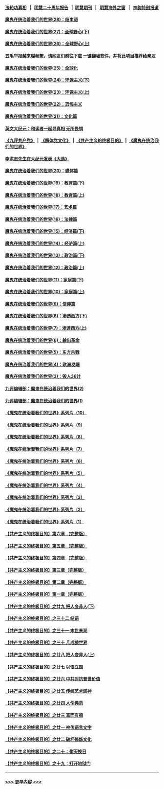 #### [法轮功真相](https://github.com/gfw-breaker/truth/blob/master/README.md?t=0) &nbsp;&nbsp;|&nbsp;&nbsp; [明慧二十周年报告](https://github.com/gfw-breaker/mh-reports/blob/master/README.md?t=0) &nbsp;&nbsp;|&nbsp;&nbsp;[明慧期刊](https://github.com/gfw-breaker/mh-qikan) &nbsp;&nbsp;|&nbsp;&nbsp; [明慧海外之窗](https://github.com/gfw-breaker/mh-news/blob/master/README.md?t=0) &nbsp;&nbsp;|&nbsp;&nbsp; [神韵特别报道](https://github.com/gfw-breaker/mh-news/blob/master/shenyun.md?t=0)
#### [魔鬼在统治着我们的世界(28)：结束语](../pages/nsc422/n10936246.md?t=06280302) 
#### [魔鬼在统治着我们的世界(27)：全球野心(下)](../pages/nsc422/n10928319.md?t=06280302) 
#### [魔鬼在统治着我们的世界(26)：全球野心(上)](../pages/nsc422/n10900318.md?t=06280302) 
#### 五毛举报越来越频繁，请网友们前往下载 [一键翻墙软件](https://github.com/gfw-breaker/ssr-accounts)，并将此项目推荐给亲友
#### [魔鬼在统治着我们的世界(25)：全球化](../pages/nsc422/n10788205.md?t=06280302) 
#### [魔鬼在统治着我们的世界(24)：环保主义(下)](../pages/nsc422/n10695307.md?t=06280302) 
#### [魔鬼在统治着我们的世界(23)：环保主义(上)](../pages/nsc422/n10688613.md?t=06280302) 
#### [魔鬼在统治着我们的世界(22)：恐怖主义](../pages/nsc422/n10614727.md?t=06280302) 
#### [魔鬼在统治着我们的世界(21)：文化篇](../pages/nsc422/n10597706.md?t=06280302) 
#### [英文大纪元：和读者一起寻真相 无所畏惧](../pages/nsc422/n12542027.md?t=06280302) 
#### [《九评共产党》](https://github.com/begood0513/9ping.md/blob/master/README.md) &nbsp;|&nbsp; [《解体党文化》](../../../../jtdwh.md/blob/master/README.md)  &nbsp;|&nbsp; [《共产主义的终极目的》](../../../../gczydzjmd.md/blob/master/README.md) &nbsp;|&nbsp; [《魔鬼在统治我们的世界》](../../../../mgztzwmdsj.md/blob/master/README.md) 
#### [李洪志先生在大纪元发表《大选》](../pages/nsc422/n12534746.md?t=06280302) 
#### [魔鬼在统治着我们的世界(20)：媒体篇](../pages/nsc422/n10586579.md?t=06280302) 
#### [魔鬼在统治着我们的世界(19)：教育篇(下)](../pages/nsc422/n10564808.md?t=06280302) 
#### [魔鬼在统治着我们的世界(18)：教育篇(上)](../pages/nsc422/n10526970.md?t=06280302) 
#### [魔鬼在统治着我们的世界(17)：艺术篇](../pages/nsc422/n10499093.md?t=06280302) 
#### [魔鬼在统治着我们的世界(16)：法律篇](../pages/nsc422/n10485969.md?t=06280302) 
#### [魔鬼在统治着我们的世界(15)：经济篇(下)](../pages/nsc422/n10469975.md?t=06280302) 
#### [魔鬼在统治着我们的世界(14)：经济篇(上)](../pages/nsc422/n10457370.md?t=06280302) 
#### [魔鬼在统治着我们的世界(13)：政治篇(下)](../pages/nsc422/n10448270.md?t=06280302) 
#### [魔鬼在统治着我们的世界(12)：政治篇(上)](../pages/nsc422/n10444576.md?t=06280302) 
#### [魔鬼在统治着我们的世界(11)：家庭篇(下)](../pages/nsc422/n10440961.md?t=06280302) 
#### [魔鬼在统治着我们的世界(10)：家庭篇(上)](../pages/nsc422/n10435448.md?t=06280302) 
#### [魔鬼在统治着我们的世界(9)：信仰篇](../pages/nsc422/n10432159.md?t=06280302) 
#### [魔鬼在统治着我们的世界(8)：渗透西方(下)](../pages/nsc422/n10429603.md?t=06280302) 
#### [魔鬼在统治着我们的世界(7)：渗透西方(上)](../pages/nsc422/n10426013.md?t=06280302) 
#### [魔鬼在统治着我们的世界(6)：输出革命](../pages/nsc422/n10421536.md?t=06280302) 
#### [魔鬼在统治着我们的世界(5)：东方杀戮](../pages/nsc422/n10417707.md?t=06280302) 
#### [魔鬼在统治着我们的世界(4)：欧洲发端](../pages/nsc422/n10414890.md?t=06280302) 
#### [魔鬼在统治着我们的世界(3)：毁人36计](../pages/nsc422/n10411583.md?t=06280302) 
#### [九评编辑部：魔鬼在统治着我们的世界(2)](../pages/nsc422/n10410036.md?t=06280302) 
#### [九评编辑部：魔鬼在统治着我们的世界(1)](../pages/nsc422/n10406825.md?t=06280302) 
#### [《魔鬼在统治着我们的世界》系列片（10）](../pages/nsc422/n12292670.md?t=06280302) 
#### [《魔鬼在统治着我们的世界》系列片（9）](../pages/nsc422/n12290859.md?t=06280302) 
#### [《魔鬼在统治着我们的世界》系列片（8）](../pages/nsc422/n12287445.md?t=06280302) 
#### [《魔鬼在统治着我们的世界》系列片（7）](../pages/nsc422/n12283425.md?t=06280302) 
#### [《魔鬼在统治着我们的世界》系列片（6）](../pages/nsc422/n12282314.md?t=06280302) 
#### [《魔鬼在统治着我们的世界》系列片（5）](../pages/nsc422/n12281419.md?t=06280302) 
#### [《魔鬼在统治着我们的世界》系列片（4）](../pages/nsc422/n12274024.md?t=06280302) 
#### [《魔鬼在统治着我们的世界》系列片（3）](../pages/nsc422/n12271322.md?t=06280302) 
#### [《魔鬼在统治着我们的世界》系列片（2）](../pages/nsc422/n12269049.md?t=06280302) 
#### [《魔鬼在统治着我们的世界》系列片（1）](../pages/nsc422/n12267575.md?t=06280302) 
#### [【共产主义的终极目的】第六章 （完整版）](../pages/nsc422/n11428913.md?t=06280302) 
#### [【共产主义的终极目的】第五章 （完整版）](../pages/nsc422/n11428912.md?t=06280302) 
#### [【共产主义的终极目的】第四章 （完整版）](../pages/nsc422/n11428907.md?t=06280302) 
#### [【共产主义的终极目的】第三章（完整版）](../pages/nsc422/n11428848.md?t=06280302) 
#### [【共产主义的终极目的】第二章（完整版）](../pages/nsc422/n11428831.md?t=06280302) 
#### [【共产主义的终极目的】第一章（完整版）](../pages/nsc422/n11417651.md?t=06280302) 
#### [【共产主义的终极目的】之廿九 把人变非人(下)](../pages/nsc422/n11344140.md?t=06280302) 
#### [【共产主义的终极目的】之三十二 结语](../pages/nsc422/n11360535.md?t=06280302) 
#### [【共产主义的终极目的】之三十一 末世景观](../pages/nsc422/n11351129.md?t=06280302) 
#### [【共产主义的终极目的】之三十 几成狼世界](../pages/nsc422/n11348280.md?t=06280302) 
#### [【共产主义的终极目的】之廿八 把人变非人(上)](../pages/nsc422/n11340492.md?t=06280302) 
#### [【共产主义的终极目的】之廿七 以恨立国](../pages/nsc422/n11336944.md?t=06280302) 
#### [【共产主义的终极目的】之廿六 中共对抗普世价值](../pages/nsc422/n11324785.md?t=06280302) 
#### [【共产主义的终极目的】之廿五 传统艺术颂神](../pages/nsc422/n11296396.md?t=06280302) 
#### [【共产主义的终极目的】之廿四 人伦典范](../pages/nsc422/n11296397.md?t=06280302) 
#### [【共产主义的终极目的】之廿三 富而有德](../pages/nsc422/n11283598.md?t=06280302) 
#### [【共产主义的终极目的】之廿一 神传语言文字](../pages/nsc422/n11263265.md?t=06280302) 
#### [【共产主义的终极目的】之廿二 破坏修炼文化](../pages/nsc422/n11245728.md?t=06280302) 
#### [【共产主义的终极目的】之二十：偷天换日](../pages/nsc422/n11238846.md?t=06280302) 
#### [【共产主义的终极目的】之十九：打开地狱门](../pages/nsc422/n11206376.md?t=06280302) 

----
#### [ >>> 更早内容 <<< ](../indexes/nsc422-earlier.md)
